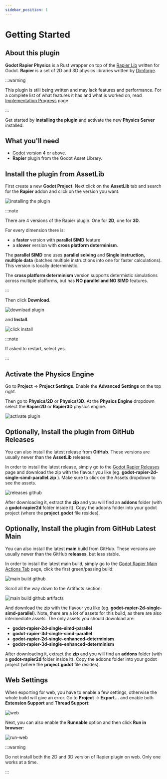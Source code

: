 ```yaml
---
sidebar_position: 1
---
```


# Getting Started

## About this plugin

**Godot Rapier Physics** is a Rust wrapper on top of the [Rapier Lib](https://rapier.rs) written for Godot. **Rapier** is a set of 2D and 3D physics libraries written by [Dimforge](https://dimforge.com).


:::warning

This plugin is still being written and may lack features and performance. For a complete list of what features it has and what is worked on, read [Implementation Progress](progress.md) page.

:::

Get started by **installing the plugin** and activate the new **Physics Server** installed.

## What you'll need

- [Godot](https://godotengine.org/download/) version 4 or above.
- **Rapier** plugin from the Godot Asset Library.

## Install the plugin from AssetLib

First create a new **Godot Project**. Next click on the **AssetLib** tab and search for the **Rapier** addon and click on the version you want.

![installing the plugin](/img/intro/install-addon.png)

:::note

There are 4 versions of the Rapier plugin. One for **2D**, one for **3D**.

For every dimension there is:
- a **faster** version with **parallel SIMD** feature
- a **slower** version with **cross platform determinism**.

The **parallel SIMD** one uses **parallel solving** and **Single instruction, multiple data** (batches multiple instructions into one for faster calculations). This version is locally deterministic.

The **cross platform determinism** version supports determistic simulations across multiple platforms, but has **NO parallel and NO SIMD** features.

:::

Then click **Download**.

![download plugin](/img/intro/download-addon.png)

and **Install**.

![click install](/img/intro/click-install.png)

:::note

If asked to restart, select yes.

:::

## Activate the Physics Engine

Go to **Project** -> **Project Settings**. Enable the **Advanced Settings** on the top right.

Then go to **Physics/2D** or **Physics/3D**. At the **Physics Engine** dropdown select the **Rapier2D** or **Rapier3D** physics engine.

![activate plugin](/img/intro/activate-plugin.png)


## Optionally, Install the plugin from GitHub Releases

You can also install the latest release from **GitHub**. These versions are usually newer than the **AssetLib** releases.

In order to install the latest release, simply go to the [Godot Rapier Releases](https://github.com/appsinacup/godot-rapier-physics/releases) page and download the zip with the flavour you like (eg. **godot-rapier-2d-single-simd-parallel.zip**
). Make sure to click on the Assets dropdown to see the assets.

![releases github](/img/intro/github-releases.png)

After downloading it, extract the **zip** and you will find an **addons** folder (with a **godot-rapier2d** folder inside it). Copy the addons folder into your godot project (where the **project.godot** file resides).

## Optionally, Install the plugin from GitHub Latest Main

You can also install the latest **main** build from GitHub. These versions are usually newer than the GitHub **releases**, but less stable.

In order to install the latest main build, simply go to the [Godot Rapier Main Actions Tab](https://github.com/appsinacup/godot-rapier-physics/actions?query=branch:main) page, click the first green/passing build:

![main build github](/img/intro/github-main-build.png)

Scroll all the way down to the Artifacts section:

![main build github artifacts](/img/intro/github-main-artifacts.png)


And download the zip with the flavour you like (eg. **godot-rapier-2d-single-simd-parallel**). Note, there are a lot of assets for this build, as there are also intermediate assets. The only assets you should download are:

- **godot-rapier-2d-single-simd-parallel**
- **godot-rapier-3d-single-simd-parallel**
- **godot-rapier-2d-single-enhanced-determinism**
- **godot-rapier-3d-single-enhanced-determinism**

After downloading it, extract the **zip** and you will find an **addons** folder (with a **godot-rapier2d** folder inside it). Copy the addons folder into your godot project (where the **project.godot** file resides).

## Web Settings

When exporting for web, you have to enable a few settings, otherwise the whole build will give an error. Go to **Project** -> **Export...** and enable both **Extension Support** and **Thread Support**:

![web](/img/intro/web.png)

Next, you can also enable the **Runnable** option and then click **Run in browser**:

![run-web](/img/intro/run-web.png)


:::warning

Do not install both the 2D and 3D version of Rapier plugin on web. Only one works at a time.

:::